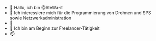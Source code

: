 - 👋 Hallo, ich bin @SteWa-it
- 👀 Ich interessiere mich für die Programmierung von Drohnen und SPS sowie Netzwerkadministration
- 🌱 
- 💞️ Ich bin am Beginn zur Freelancer-Tätigkeit
- 📫 

<!---
SteWa-it/SteWa-it is a ✨ special ✨ repository because its `README.md` (this file) appears on your GitHub profile.
You can click the Preview link to take a look at your changes.
--->
